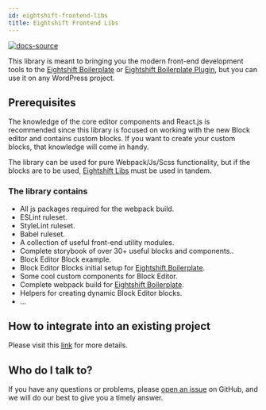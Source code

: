 ```yaml
---
id: eightshift-frontend-libs
title: Eightshift Frontend Libs
---
```


[![docs-source](https://img.shields.io/badge/source-eigthshift--frontend--libs-yellow?style=for-the-badge&logo=javascript&labelColor=2a2a2a)](https://github.com/infinum/eightshift-frontend-libs)

This library is meant to bringing you the modern front-end development tools to the [Eightshift Boilerplate](https://github.com/infinum/eightshift-boilerplate) or [Eightshift Boilerplate Plugin](https://github.com/infinum/eightshift-boilerplate-plugin), but you can use it on any WordPress project.

## Prerequisites

The knowledge of the core editor components and React.js is recommended since this library is focused on working with the new Block editor and contains custom blocks. If you want to create your custom blocks, that knowledge will come in handy.

The library can be used for pure Webpack/Js/Scss functionality, but if the blocks are to be used, [Eightshift Libs](https://github.com/infinum/eightshift-libs/) must be used in tandem.

### The library contains

- All js packages required for the webpack build.
- ESLint ruleset.
- StyleLint ruleset.
- Babel ruleset.
- A collection of useful front-end utility modules.
- Complete storybook of over 30+ useful blocks and components..
- Block Editor Block example.
- Block Editor Blocks initial setup for [Eightshift Boilerplate](https://github.com/infinum/eightshift-boilerplate).
- Some cool custom components for Block Editor.
- Complete webpack build for [Eightshift Boilerplate](https://github.com/infinum/eightshift-boilerplate).
- Helpers for creating dynamic Block Editor blocks.
- ...

## How to integrate into an existing project

Please visit this [link](advanced/installation-boilerplate-custom) for more details.

## Who do I talk to?

If you have any questions or problems, please [open an issue](https://github.com/infinum/eightshift-frontend-libs/issues) on GitHub, and we will do our best to give you a timely answer.
